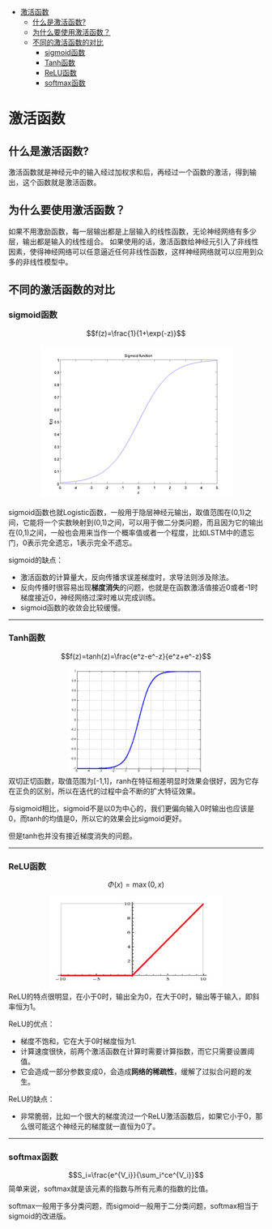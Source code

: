 <!-- TOC -->

- [激活函数](#激活函数)
    - [什么是激活函数?](#什么是激活函数)
    - [为什么要使用激活函数？](#为什么要使用激活函数)
    - [不同的激活函数的对比](#不同的激活函数的对比)
        - [sigmoid函数](#sigmoid函数)
        - [Tanh函数](#tanh函数)
        - [ReLU函数](#relu函数)
        - [softmax函数](#softmax函数)

<!-- /TOC -->
# 激活函数
## 什么是激活函数?
激活函数就是神经元中的输入经过加权求和后，再经过一个函数的激活，得到输出，这个函数就是激活函数。

## 为什么要使用激活函数？
如果不用激励函数，每一层输出都是上层输入的线性函数，无论神经网络有多少层，输出都是输入的线性组合。
如果使用的话，激活函数给神经元引入了非线性因素，使得神经网络可以任意逼近任何非线性函数，这样神经网络就可以应用到众多的非线性模型中。

## 不同的激活函数的对比
### sigmoid函数
$$f(z)=\frac{1}{1+\exp(-z)}$$ 
<div align=center>
<img src='img/4.7.1.png'>
</div>

sigmoid函数也就Logistic函数，一般用于隐层神经元输出，取值范围在(0,1)之间，它能将一个实数映射到(0,1)之间，可以用于做二分类问题，而且因为它的输出在(0,1)之间，一般也会用来当作一个概率值或者一个程度，比如LSTM中的遗忘门，0表示完全遗忘，1表示完全不遗忘。

sigmoid的缺点：
- 激活函数的计算量大，反向传播求误差梯度时，求导法则涉及除法。
- 反向传播时很容易出现**梯度消失**的问题，也就是在函数激活值接近0或者-1时梯度接近0，神经网络过深时难以完成训练。
- sigmoid函数的收敛会比较缓慢。
----
### Tanh函数
$$f(z)=tanh(z)=\frac{e^z-e^-z}{e^z+e^-z}$$
<div align=center>
<img src='img/4.7.2.png'>
</div>
双切正切函数，取值范围为[-1,1]，ranh在特征相差明显时效果会很好，因为它存在正负的区别，所以在迭代的过程中会不断的扩大特征效果。

与sigmoid相比，sigmoid不是以0为中心的，我们更偏向输入0时输出也应该是0，而tanh的均值是0，所以它的效果会比sigmoid更好。

但是tanh也并没有接近梯度消失的问题。

---

### ReLU函数
$$\Phi(x) = \max(0,x)$$
<div align=center>
<img src='img/4.7.3.png'>
</div>
ReLU的特点很明显，在小于0时，输出全为0，在大于0时，输出等于输入，即斜率恒为1。

ReLU的优点：
- 梯度不饱和，它在大于0时梯度恒为1.
- 计算速度很快，前两个激活函数在计算时需要计算指数，而它只需要设置阈值。
- 它会造成一部分参数变成0，会造成**网络的稀疏性**，缓解了过拟合问题的发生。

ReLU的缺点：
- 非常脆弱，比如一个很大的梯度流过一个ReLU激活函数后，如果它小于0，那么很可能这个神经元的梯度就一直恒为0了。
---
### softmax函数
$$S_i=\frac{e^{V_i}}{\sum_i^ce^{V_i}}$$
简单来说，softmax就是该元素的指数与所有元素的指数的比值。

softmax一般用于多分类问题，而sigmoid一般用于二分类问题，softmax相当于sigmoid的改进版。